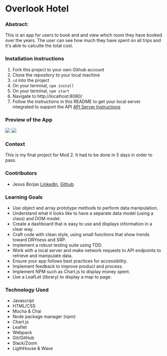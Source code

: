 # Overlook Hotel

### Abstract:
This is an app for users to book and and view which room they have booked over the years. The user can see how much they have spent on all trips and it's able to calculte the total cost.

### Installation Instructions
1. Fork this project to your own Github account
2. Clone the repository to your local machine
3. `cd` into the project
4. On your terminal, `npm install`
5. On your terminal, `npm start`
6. Navigate to http://localhost:8080/
7. Follow the instructions in this README to get your local server integrated to support the API [API Server Instructions](https://github.com/turingschool-examples/overlook-api)

### Preview of the App
![](https://media.giphy.com/media/VSCkmaRpF34PeJS53k/giphy.gif)
![](https://media.giphy.com/media/IbU9MPNfeHtpaGgyeZ/giphy.gif)

### Context
This is my final project for Mod 2. It had to be done in 5 days in order to pass.

### Contributors
- Jesus Borjas [LinkedIn](https://www.linkedin.com/in/jesus-borjas-6589b920a/), [Github](https://github.com/jesusborjas006)<br>

### Learning Goals
- Use object and array prototype methods to perform data manipulation.
- Understand what it looks like to have a separate data model (using a class) and DOM model.
- Create a dashboard that is easy to use and displays information in a clear way.
- Craft code with clean style, using small functions that show trends toward DRYness and SRP.
- Implement a robust testing suite using TDD.
- Work with a local server and make network requests to API endpoints to retrieve and manipulate data. 
- Ensure your app follows best practices for accessibility.
- Implement feedback to improve product and process.
- Implement NPM such as Chart.js to display money spent.
- Use a LeafLet (library) to display a map to page.

### Technology Used
- Javascript
- HTML/CSS
- Mocha & Chai
- Node package manager (npm)
- Chart.js
- Leaflet
- Webpack
- Git/GitHub
- Slack/Zoom 
- LigthHouse & Wave
